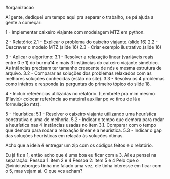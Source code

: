 #organizacao

Aí gente, dediquei um tempo aqui pra separar o trabalho, se pá ajuda a gente a começar:

1 - Implementar caixeiro viajante com modelagem MTZ em python.

2 - Relatório:
    2.1 - Explicar o problema do caixeiro viajante.(slide 16)
    2.2 - Descrever o modelo MTZ.(slide 16)
    2.3 - Criar exemplo ilustrativo.(slide 16)

3 - Aplicar o algoritmo:
    3.1 - Resolver a relaxação linear (variáveis reais entre 0 e 1) do burma14 e mais 3 instâncias do caixeiro viajante simétrico. As intâncias precisam ter tamanho crescente de nós e mesma estrutura de arquivo.
    3.2 - Comparar as soluções dos problemas relaxados com as melhores soluções conhecidas (estão no site).
    3.3 - Resolva os 4 problemas como inteiros e responda às perguntas do primeiro tópico do slide 18.

4 - Incluir referências utilizadas no relatório. (Lembrete pra mim mesmo (Flavio): colocar referência ao mateiral auxiliar pq vc tirou de lá a formulação mtz).

5 - Heurística:
    5.1 - Resolver o caixeiro viajante utilizando uma heurística construtiva e uma de melhoria.
    5.2 - Indicar o tempo que demora para rodar a heurística nas 4 instâncias usadas no item 3.1. Comparar com o tempo que demora para rodar a relaxação linear e a heurística.
    5.3 - Indicar o gap das soluções heurísticas em relação às soluções ótimas.

Acho que a ideia é entregar um zip com os códigos feitos e o relatório.

Eu já fiz a 1, então acho que é uma boa eu ficar com a 3.
Aí eu pensei na separação:
Pessoa 1: item 2 e 4
Pessoa 2: item 5 e 4
Pelo que o @viniciusborges  tinha me falado uma vez, ele tinha interesse em ficar com o 5, mas vejam aí. O que vcs acham?
